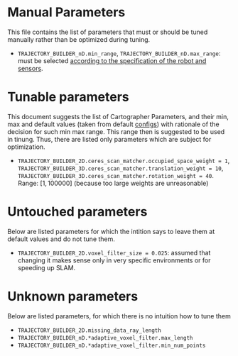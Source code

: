 # Manual Parameters

This file contains the list of parameters that must or should be tuned manually rather than be optimized during tuning.

- `TRAJECTORY_BUILDER_nD.min_range`, `TRAJECTORY_BUILDER_nD.max_range`: must be selected [according to the specification of the robot and sensors](https://google-cartographer-ros.readthedocs.io/en/latest/algo_walkthrough.html#input).


# Tunable parameters

This document suggests the list of Cartographer Parameters, and their min, max and default values (taken from default [configs](https://github.com/cartographer-project/cartographer/tree/df337194e21f98f8c7b0b88dab33f878066d4b56/configuration_files)) with rationale of the decision for such min max range. This range then is suggested to be used in tinung. Thus, there are listed only parameters which are subject for optimization.

- `TRAJECTORY_BUILDER_2D.ceres_scan_matcher.occupied_space_weight = 1`, `TRAJECTORY_BUILDER_3D.ceres_scan_matcher.translation_weight = 10`, `TRAJECTORY_BUILDER_3D.ceres_scan_matcher.rotation_weight = 40`. 
Range: $[1, 100000]$ (because too large weights are unreasonable)

# Untouched parameters
Below are listed parameters for which the intition says to leave them at default values and do not tune them. 

- `TRAJECTORY_BUILDER_2D.voxel_filter_size = 0.025`: assumed that changing it makes sense only in very specific environments or for speeding up SLAM. 

# Unknown parameters

Below are listed parameters, for which there is no intuition how to tune them

- `TRAJECTORY_BUILDER_2D.missing_data_ray_length`
- `TRAJECTORY_BUILDER_nD.*adaptive_voxel_filter.max_length`
- `TRAJECTORY_BUILDER_nD.*adaptive_voxel_filter.min_num_points`
